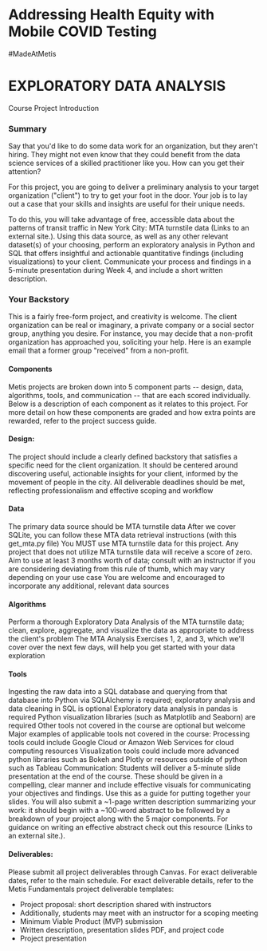 # Addressing Health Equity with Mobile COVID Testing

#MadeAtMetis

# EXPLORATORY DATA ANALYSIS
Course Project Introduction
### Summary
Say that you'd like to do some data work for an organization, but they aren't hiring. They might not even know that they could benefit from the data science services of a skilled practitioner like you. How can you get their attention?

For this project, you are going to deliver a preliminary analysis to your target organization ("client") to try to get your foot in the door. Your job is to lay out a case that your skills and insights are useful for their unique needs.

To do this, you will take advantage of free, accessible data about the patterns of transit traffic in New York City: MTA turnstile data (Links to an external site.). Using this data source, as well as any other relevant dataset(s) of your choosing, perform an exploratory analysis in Python and SQL that offers insightful and actionable quantitative findings (including visualizations) to your client. Communicate your process and findings in a 5-minute presentation during Week 4, and include a short written description.

### Your Backstory
This is a fairly free-form project, and creativity is welcome. The client organization can be real or imaginary, a private company or a social sector group, anything you desire. For instance, you may decide that a non-profit organization has approached you, soliciting your help. Here is an example email that a former group "received" from a non-profit.

#### Components
Metis projects are broken down into 5 component parts -- design, data, algorithms, tools, and communication -- that are each scored individually. Below is a description of each component as it relates to this project. For more detail on how these components are graded and how extra points are rewarded, refer to the project success guide.

#### Design:
The project should include a clearly defined backstory that satisfies a specific need for the client organization. It should be centered around discovering useful, actionable insights for your client, informed by the movement of people in the city.
All deliverable deadlines should be met, reflecting professionalism and effective scoping and workflow
#### Data
The primary data source should be MTA turnstile data
After we cover SQLite, you can follow these MTA data retrieval instructions (with this get_mta.py file)
You MUST use MTA turnstile data for this project.  Any project that does not utilize MTA turnstile data will receive a score of zero.
Aim to use at least 3 months worth of data; consult with an instructor if you are considering deviating from this rule of thumb, which may vary depending on your use case
You are welcome and encouraged to incorporate any additional, relevant data sources
#### Algorithms
Perform a thorough Exploratory Data Analysis of the MTA turnstile data; clean, explore, aggregate, and visualize the data as appropriate to address the client's problem
The MTA Analysis Exercises 1, 2, and 3, which we'll cover over the next few days, will help you get started with your data exploration
#### Tools
Ingesting the raw data into a SQL database and querying from that database into Python via SQLAlchemy is required; exploratory analysis and data cleaning in SQL is optional
Exploratory data analysis in pandas is required
Python visualization libraries (such as Matplotlib and Seaborn) are required
Other tools not covered in the course are optional but welcome
Major examples of applicable tools not covered in the course:
Processing tools could include Google Cloud or Amazon Web Services for cloud computing resources
Visualization tools could include more advanced python libraries such as Bokeh and Plotly or resources outside of python such as Tableau
Communication:
Students will deliver a 5-minute slide presentation at the end of the course. These should be given in a compelling, clear manner and include effective visuals for communicating your objectives and findings. Use this as a guide for putting together your slides.
You will also submit a ~1-page written description summarizing your work: it should begin with a ~100-word abstract to be followed by a breakdown of your project along with the 5 major components. For guidance on writing an effective abstract check out this resource (Links to an external site.).
#### Deliverables:
Please submit all project deliverables through Canvas.
For exact deliverable dates, refer to the main schedule.
For exact deliverable details, refer to the Metis Fundamentals project deliverable templates:

* Project proposal: short description shared with instructors
* Additionally, students may meet with an instructor for a scoping meeting
* Minimum Viable Product (MVP) submission
* Written description, presentation slides PDF, and project code
* Project presentation
 

